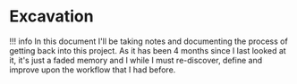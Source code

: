 # Excavation

!!! info
    In this document I'll be taking notes and documenting the process of getting back into this project. 
    As it has been 4 months since I last looked at it, it's just a faded memory and I while I must re-discover, define and improve upon the workflow that I had before.